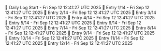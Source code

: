 📅 Daily Log Start - Fri Sep 12 12:41:27 UTC 2025
📌 Entry 1/14 - Fri Sep 12 12:41:27 UTC 2025
📌 Entry 2/14 - Fri Sep 12 12:41:27 UTC 2025
📌 Entry 3/14 - Fri Sep 12 12:41:27 UTC 2025
📌 Entry 4/14 - Fri Sep 12 12:41:27 UTC 2025
📌 Entry 5/14 - Fri Sep 12 12:41:27 UTC 2025
📌 Entry 6/14 - Fri Sep 12 12:41:27 UTC 2025
📌 Entry 7/14 - Fri Sep 12 12:41:27 UTC 2025
📌 Entry 8/14 - Fri Sep 12 12:41:27 UTC 2025
📌 Entry 9/14 - Fri Sep 12 12:41:27 UTC 2025
📌 Entry 10/14 - Fri Sep 12 12:41:27 UTC 2025
📌 Entry 11/14 - Fri Sep 12 12:41:27 UTC 2025
📌 Entry 12/14 - Fri Sep 12 12:41:27 UTC 2025
